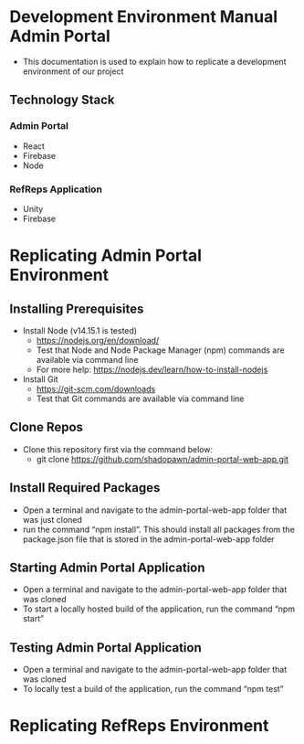 # Development Environment Manual Admin Portal

- This documentation is used to explain how to replicate a development environment of our project

## Technology Stack
### Admin Portal
- React
- Firebase
- Node
### RefReps Application
- Unity
- Firebase

# Replicating Admin Portal Environment 
## Installing Prerequisites

- Install Node (v14.15.1 is tested)
  - https://nodejs.org/en/download/
  - Test that Node and Node Package Manager (npm) commands are available via command line
  - For more help: https://nodejs.dev/learn/how-to-install-nodejs 
- Install Git
  - https://git-scm.com/downloads 
  - Test that Git commands are available via command line

## Clone Repos

- Clone this repository first via the command below:
  - git clone https://github.com/shadopawn/admin-portal-web-app.git

 ## Install Required Packages

- Open a terminal and navigate to the admin-portal-web-app folder that was just cloned
- run the command “npm install”. This should install all packages from the package.json file that is stored in the admin-portal-web-app folder

## Starting Admin Portal Application

- Open a terminal and navigate to the admin-portal-web-app folder that was cloned
- To start a locally hosted build of the application, run the command “npm start”

## Testing Admin Portal Application

- Open a terminal and navigate to the admin-portal-web-app folder that was cloned
- To locally test a build of the application, run the command “npm test”

# Replicating RefReps Environment 
